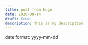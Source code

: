 ```yaml
---
title: post from hugo
date: 2020-09-14
draft: true
description: This is my description
---
```


date format: yyyy-mm-dd